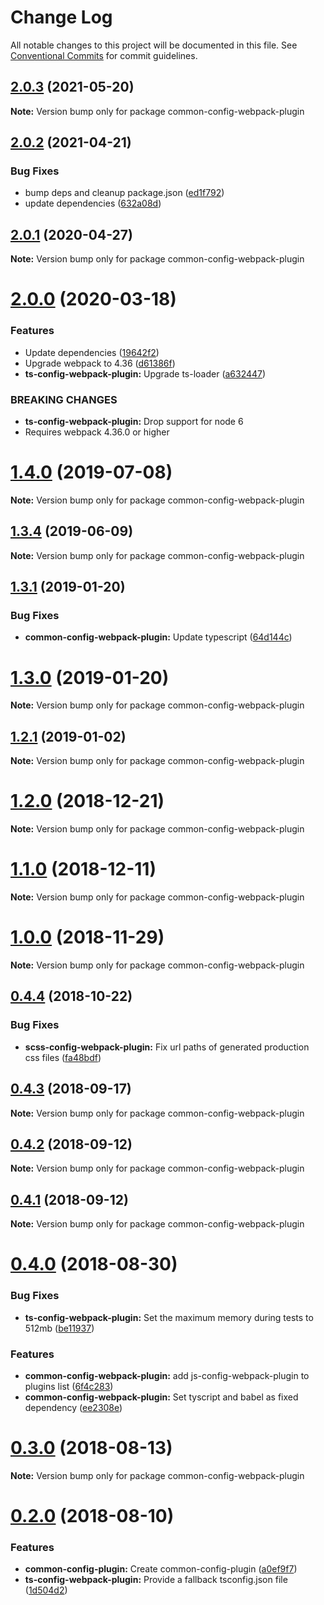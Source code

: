 # Change Log

All notable changes to this project will be documented in this file.
See [Conventional Commits](https://conventionalcommits.org) for commit guidelines.

## [2.0.3](https://github.com/merkle-open/webpack-config-plugins/compare/v2.0.2...v2.0.3) (2021-05-20)

**Note:** Version bump only for package common-config-webpack-plugin

## [2.0.2](https://github.com/merkle-open/webpack-config-plugins/compare/v2.0.1...v2.0.2) (2021-04-21)

### Bug Fixes

- bump deps and cleanup package.json ([ed1f792](https://github.com/merkle-open/webpack-config-plugins/commit/ed1f7923a4b7258fa8d174c0a5fdef5ed2476aa0))
- update dependencies ([632a08d](https://github.com/merkle-open/webpack-config-plugins/commit/632a08d97e6e4db1a74483bab60534781415b0f9))

## [2.0.1](https://github.com/merkle-open/webpack-config-plugins/compare/v2.0.0...v2.0.1) (2020-04-27)

**Note:** Version bump only for package common-config-webpack-plugin

# [2.0.0](https://github.com/merkle-open/webpack-config-plugins/compare/v1.4.0...v2.0.0) (2020-03-18)

### Features

- Update dependencies ([19642f2](https://github.com/merkle-open/webpack-config-plugins/commit/19642f28ef1f400ca615467ad60117737349bb6a))
- Upgrade webpack to 4.36 ([d61386f](https://github.com/merkle-open/webpack-config-plugins/commit/d61386f44026595efbbef8aa5b7ddd2463eaf4be))
- **ts-config-webpack-plugin:** Upgrade ts-loader ([a632447](https://github.com/merkle-open/webpack-config-plugins/commit/a632447e6681ec7fdc9c702d754867b93f084b72))

### BREAKING CHANGES

- **ts-config-webpack-plugin:** Drop support for node 6
- Requires webpack 4.36.0 or higher

# [1.4.0](https://github.com/merkle-open/webpack-config-plugins/compare/v1.3.4...v1.4.0) (2019-07-08)

**Note:** Version bump only for package common-config-webpack-plugin

## [1.3.4](https://github.com/merkle-open/webpack-config-plugins/compare/v1.3.3...v1.3.4) (2019-06-09)

**Note:** Version bump only for package common-config-webpack-plugin

## [1.3.1](https://github.com/merkle-open/webpack-config-plugins/compare/v1.3.0...v1.3.1) (2019-01-20)

### Bug Fixes

- **common-config-webpack-plugin:** Update typescript ([64d144c](https://github.com/merkle-open/webpack-config-plugins/commit/64d144c))

# [1.3.0](https://github.com/merkle-open/webpack-config-plugins/compare/v1.2.1...v1.3.0) (2019-01-20)

**Note:** Version bump only for package common-config-webpack-plugin

## [1.2.1](https://github.com/merkle-open/webpack-config-plugins/compare/v1.2.0...v1.2.1) (2019-01-02)

**Note:** Version bump only for package common-config-webpack-plugin

# [1.2.0](https://github.com/merkle-open/webpack-config-plugins/compare/v1.1.0...v1.2.0) (2018-12-21)

**Note:** Version bump only for package common-config-webpack-plugin

# [1.1.0](https://github.com/merkle-open/webpack-config-plugins/compare/v1.0.0...v1.1.0) (2018-12-11)

**Note:** Version bump only for package common-config-webpack-plugin

# [1.0.0](https://github.com/merkle-open/webpack-config-plugins/compare/v0.4.4...v1.0.0) (2018-11-29)

**Note:** Version bump only for package common-config-webpack-plugin

<a name="0.4.4"></a>

## [0.4.4](https://github.com/merkle-open/webpack-config-plugins/compare/v0.4.3...v0.4.4) (2018-10-22)

### Bug Fixes

- **scss-config-webpack-plugin:** Fix url paths of generated production css files ([fa48bdf](https://github.com/merkle-open/webpack-config-plugins/commit/fa48bdf))

<a name="0.4.3"></a>

## [0.4.3](https://github.com/merkle-open/webpack-config-plugins/compare/v0.4.2...v0.4.3) (2018-09-17)

**Note:** Version bump only for package common-config-webpack-plugin

<a name="0.4.2"></a>

## [0.4.2](https://github.com/merkle-open/webpack-config-plugins/compare/v0.4.1...v0.4.2) (2018-09-12)

**Note:** Version bump only for package common-config-webpack-plugin

<a name="0.4.1"></a>

## [0.4.1](https://github.com/merkle-open/webpack-config-plugins/compare/v0.4.0...v0.4.1) (2018-09-12)

**Note:** Version bump only for package common-config-webpack-plugin

<a name="0.4.0"></a>

# [0.4.0](https://github.com/merkle-open/webpack-config-plugins/compare/v0.3.0...v0.4.0) (2018-08-30)

### Bug Fixes

- **ts-config-webpack-plugin:** Set the maximum memory during tests to 512mb ([be11937](https://github.com/merkle-open/webpack-config-plugins/commit/be11937))

### Features

- **common-config-webpack-plugin:** add js-config-webpack-plugin to plugins list ([6f4c283](https://github.com/merkle-open/webpack-config-plugins/commit/6f4c283))
- **common-config-webpack-plugin:** Set tyscript and babel as fixed dependency ([ee2308e](https://github.com/merkle-open/webpack-config-plugins/commit/ee2308e))

<a name="0.3.0"></a>

# [0.3.0](https://github.com/merkle-open/webpack-config-plugins/compare/v0.2.0...v0.3.0) (2018-08-13)

**Note:** Version bump only for package common-config-webpack-plugin

<a name="0.2.0"></a>

# [0.2.0](https://github.com/merkle-open/webpack-config-plugins/compare/v0.1.0...v0.2.0) (2018-08-10)

### Features

- **common-config-plugin:** Create common-config-plugin ([a0ef9f7](https://github.com/merkle-open/webpack-config-plugins/commit/a0ef9f7))
- **ts-config-webpack-plugin:** Provide a fallback tsconfig.json file ([1d504d2](https://github.com/merkle-open/webpack-config-plugins/commit/1d504d2))

